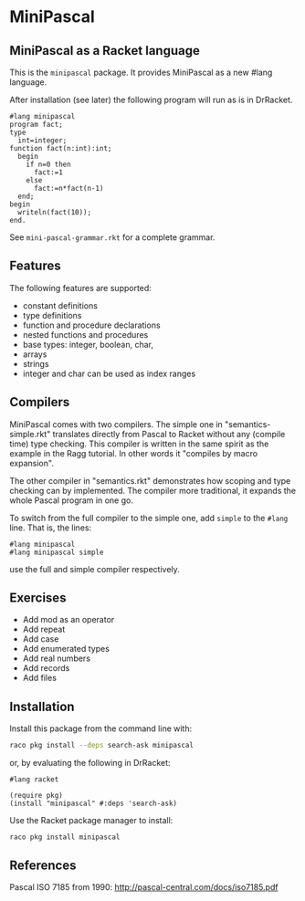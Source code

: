 MiniPascal
==========

MiniPascal as a Racket language
-------------------------------

This is the `minipascal` package. It provides MiniPascal
as a new #lang language.

After installation (see later) the following program will run
as is in DrRacket.

    #lang minipascal
    program fact;
    type 
      int=integer;
    function fact(n:int):int;
      begin
        if n=0 then
          fact:=1
        else
          fact:=n*fact(n-1)
      end;
    begin
      writeln(fact(10));
    end.

See `mini-pascal-grammar.rkt` for a complete grammar.

Features
--------

The following features are supported:
  - constant definitions
  - type definitions
  - function and procedure declarations
  - nested functions and procedures
  - base types: integer, boolean, char,
  - arrays 
  - strings
  - integer and char can be used as index ranges

Compilers
---------
  
MiniPascal comes with two compilers. The simple one
in "semantics-simple.rkt" translates directly from
Pascal to Racket without any (compile time) type 
checking. This compiler is written in the same
spirit as the example in the Ragg tutorial. In
other words it "compiles by macro expansion".

The other compiler in "semantics.rkt" demonstrates
how scoping and type checking can by implemented. 
The compiler more traditional, it expands the whole 
Pascal program in one go.

To switch from the full compiler to the simple one,
add `simple` to the `#lang` line. That is, the lines:

    #lang minipascal
    #lang minipascal simple
use the full and simple compiler respectively.

Exercises
---------
  - Add mod as an operator
  - Add repeat
  - Add case
  - Add enumerated types  
  - Add real numbers
  - Add records
  - Add files
  
Installation
------------

Install this package from the command line with:

```sh
raco pkg install --deps search-ask minipascal
```

or, by evaluating the following in DrRacket:

```racket
#lang racket

(require pkg)
(install "minipascal" #:deps 'search-ask)
```

Use the Racket package manager to install:

```
raco pkg install minipascal
```

References
----------
Pascal ISO 7185 from 1990:
http://pascal-central.com/docs/iso7185.pdf
